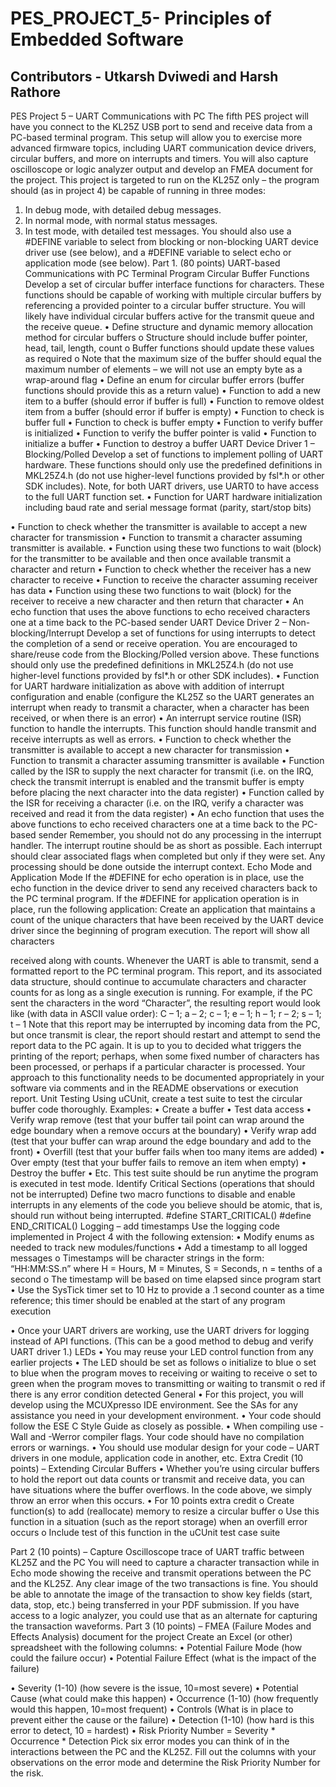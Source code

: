 # PES_PROJECT_5- Principles of Embedded Software 

## Contributors - Utkarsh Dviwedi and Harsh Rathore
PES Project 5 – UART Communications with PC 
The fifth PES project will have you connect to the KL25Z USB port to send and receive data from a PC-based terminal program. This setup will allow you to exercise more advanced firmware topics, including UART communication device drivers, circular buffers, and more on interrupts and timers. You will also capture oscilloscope or logic analyzer output and develop an FMEA document for the project.
This project is targeted to run on the KL25Z only – the program should (as in project 4) be capable of running in three modes:
1) In debug mode, with detailed debug messages.
2) In normal mode, with normal status messages.
3) In test mode, with detailed test messages.
You should also use a #DEFINE variable to select from blocking or non-blocking UART device driver use (see below), and a #DEFINE variable to select echo or application mode (see below).
Part 1. (80 points) UART-based Communications with PC Terminal Program
Circular Buffer Functions
Develop a set of circular buffer interface functions for characters. These functions should be capable of working with multiple circular buffers by referencing a provided pointer to a circular buffer structure. You will likely have individual circular buffers active for the transmit queue and the receive queue.
• Define structure and dynamic memory allocation method for circular buffers
o Structure should include buffer pointer, head, tail, length, count
o Buffer functions should update these values as required
o Note that the maximum size of the buffer should equal the maximum number of elements – we will not use an empty byte as a wrap-around flag
• Define an enum for circular buffer errors (buffer functions should provide this as a return value)
• Function to add a new item to a buffer (should error if buffer is full)
• Function to remove oldest item from a buffer (should error if buffer is empty)
• Function to check is buffer full
• Function to check is buffer empty
• Function to verify buffer is initialized
• Function to verify the buffer pointer is valid
• Function to initialize a buffer
• Function to destroy a buffer
UART Device Driver 1 – Blocking/Polled
Develop a set of functions to implement polling of UART hardware. These functions should only use the predefined definitions in MKL25Z4.h (do not use higher-level functions provided by fsl*.h or other SDK includes). Note, for both UART drivers, use UART0 to have access to the full UART function set.
• Function for UART hardware initialization including baud rate and serial message format (parity, start/stop bits)

• Function to check whether the transmitter is available to accept a new character for transmission
• Function to transmit a character assuming transmitter is available.
• Function using these two functions to wait (block) for the transmitter to be available and then once available transmit a character and return
• Function to check whether the receiver has a new character to receive
• Function to receive the character assuming receiver has data
• Function using these two functions to wait (block) for the receiver to receive a new character and then return that character
• An echo function that uses the above functions to echo received characters one at a time back to the PC-based sender
UART Device Driver 2 – Non-blocking/Interrupt
Develop a set of functions for using interrupts to detect the completion of a send or receive operation. You are encouraged to share/reuse code from the Blocking/Polled version above. These functions should only use the predefined definitions in MKL25Z4.h (do not use higher-level functions provided by fsl*.h or other SDK includes).
• Function for UART hardware initialization as above with addition of interrupt configuration and enable (configure the KL25Z so the UART generates an interrupt when ready to transmit a character, when a character has been received, or when there is an error)
• An interrupt service routine (ISR) function to handle the interrupts. This function should handle transmit and receive interrupts as well as errors.
• Function to check whether the transmitter is available to accept a new character for transmission
• Function to transmit a character assuming transmitter is available
• Function called by the ISR to supply the next character for transmit (i.e. on the IRQ, check the transmit interrupt is enabled and the transmit buffer is empty before placing the next character into the data register)
• Function called by the ISR for receiving a character (i.e. on the IRQ, verify a character was received and read it from the data register)
• An echo function that uses the above functions to echo received characters one at a time back to the PC-based sender
Remember, you should not do any processing in the interrupt handler. The interrupt routine should be as short as possible. Each interrupt should clear associated flags when completed but only if they were set. Any processing should be done outside the interrupt context.
Echo Mode and Application Mode
If the #DEFINE for echo operation is in place, use the echo function in the device driver to send any received characters back to the PC terminal program.
If the #DEFINE for application operation is in place, run the following application:
Create an application that maintains a count of the unique characters that have been received by the UART device driver since the beginning of program execution. The report will show all characters

received along with counts. Whenever the UART is able to transmit, send a formatted report to the PC terminal program. This report, and its associated data structure, should continue to accumulate characters and character counts for as long as a single execution is running.
For example, if the PC sent the characters in the word “Character”, the resulting report would look like (with data in ASCII value order):
C – 1; a – 2; c – 1; e – 1; h – 1; r – 2; s – 1; t – 1
Note that this report may be interrupted by incoming data from the PC, but once transmit is clear, the report should restart and attempt to send the report data to the PC again.
It is up to you to decided what triggers the printing of the report; perhaps, when some fixed number of characters has been processed, or perhaps if a particular character is processed. Your approach to this functionality needs to be documented appropriately in your software via comments and in the README observations or execution report.
Unit Testing
Using uCUnit, create a test suite to test the circular buffer code thoroughly. Examples:
• Create a buffer
• Test data access
• Verify wrap remove (test that your buffer tail point can wrap around the edge boundary when a remove occurs at the boundary)
• Verify wrap add (test that your buffer can wrap around the edge boundary and add to the front)
• Overfill (test that your buffer fails when too many items are added)
• Over empty (test that your buffer fails to remove an item when empty)
• Destroy the buffer
• Etc.
This test suite should be run anytime the program is executed in test mode.
Identify Critical Sections (operations that should not be interrupted)
Define two macro functions to disable and enable interrupts in any elements of the code you believe should be atomic, that is, should run without being interrupted.
#define START_CRITICAL()
#define END_CRITICAL()
Logging – add timestamps
Use the logging code implemented in Project 4 with the following extension:
• Modify enums as needed to track new modules/functions
• Add a timestamp to all logged messages
o Timestamps will be character strings in the form: “HH:MM:SS.n” where H = Hours, M = Minutes, S = Seconds, n = tenths of a second
o The timestamp will be based on time elapsed since program start
• Use the SysTick timer set to 10 Hz to provide a .1 second counter as a time reference; this timer should be enabled at the start of any program execution

• Once your UART drivers are working, use the UART drivers for logging instead of API functions. (This can be a good method to debug and verify UART driver 1.)
LEDs
• You may reuse your LED control function from any earlier projects
• The LED should be set as follows
o initialize to blue
o set to blue when the program moves to receiving or waiting to receive
o set to green when the program moves to transmitting or waiting to transmit
o red if there is any error condition detected
General
• For this project, you will develop using the MCUXpresso IDE environment. See the SAs for any assistance you need in your development environment.
• Your code should follow the ESE C Style Guide as closely as possible.
• When compiling use -Wall and -Werror compiler flags. Your code should have no compilation errors or warnings.
• You should use modular design for your code – UART drivers in one module, application code in another, etc.
Extra Credit (10 points) – Extending Circular Buffers
• Whether you’re using circular buffers to hold the report out data counts or transmit and receive data, you can have situations where the buffer overflows. In the code above, we simply throw an error when this occurs.
• For 10 points extra credit
o Create function(s) to add (reallocate) memory to resize a circular buffer
o Use this function in a situation (such as the report storage) when an overfill error occurs
o Include test of this function in the uCUnit test case suite

Part 2 (10 points) – Capture Oscilloscope trace of UART traffic between KL25Z and the PC
You will need to capture a character transaction while in Echo mode showing the receive and transmit operations between the PC and the KL25Z.
Any clear image of the two transactions is fine. You should be able to annotate the image of the transaction to show key fields (start, data, stop, etc.) being transferred in your PDF submission.
If you have access to a logic analyzer, you could use that as an alternate for capturing the transaction waveforms.
Part 3 (10 points) – FMEA (Failure Modes and Effects Analysis) document for the project
Create an Excel (or other) spreadsheet with the following columns:
• Potential Failure Mode (how could the failure occur)
• Potential Failure Effect (what is the impact of the failure)

• Severity (1-10) (how severe is the issue, 10=most severe)
• Potential Cause (what could make this happen)
• Occurrence (1-10) (how frequently would this happen, 10=most frequent)
• Controls (What is in place to prevent either the cause or the failure)
• Detection (1-10) (how hard is this error to detect, 10 = hardest)
• Risk Priority Number = Severity * Occurrence * Detection
Pick six error modes you can think of in the interactions between the PC and the KL25Z. Fill out the columns with your observations on the error mode and determine the Risk Priority Number for the risk.
